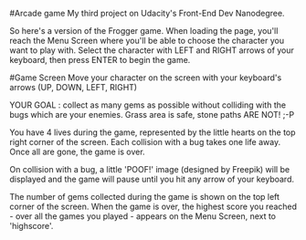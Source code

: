 #Arcade game
My third project on Udacity's Front-End Dev Nanodegree.

So here's a version of the Frogger game. 
When loading the page, you'll reach the Menu Screen where you'll be able to choose the character you want to play with. Select the character with LEFT and RIGHT arrows of your keyboard, then press ENTER to begin the game.

#Game Screen
Move your character on the screen with your keyboard's arrows (UP, DOWN, LEFT, RIGHT)

YOUR GOAL : collect as many gems as possible without colliding with the bugs which are your enemies. Grass area is safe, stone paths ARE NOT! ;-P

You have 4 lives during the game, represented by the little hearts on the top right corner of the screen. Each collision with a bug takes one life away. Once all are gone, the game is over.

On collision with a bug, a little 'POOF!' image (designed by Freepik) will be displayed and the game will pause until you hit any arrow of your keyboard.

The number of gems collected during the game is shown on the top left corner of the screen. When the game is over, the highest score you reached - over all the games you played - appears on the Menu Screen, next to 'highscore'.





